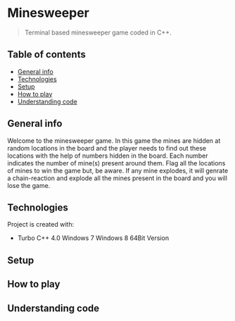 # Minesweeper
> Terminal based minesweeper game coded in C++.
## Table of contents
* [General info](#general-info)
* [Technologies](#technologies)
* [Setup](#setup)
* [How to play](#how-to-play)
* [Understanding code](#understanding-code)

## General info
Welcome to the minesweeper game. In this game the mines are hidden at random locations in the board and the player needs to find out these locations with the help of numbers hidden in the board. Each number indicates the number of mine(s) present around them. 
Flag all the locations of mines to win the game but, be aware. If any mine explodes, it will genrate a chain-reaction and explode all the mines present in the board and you will lose the game.
	
## Technologies
Project is created with:
* Turbo C++ 4.0 Windows 7 Windows 8 64Bit Version
	
## Setup

## How to play

## Understanding code
